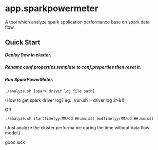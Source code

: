 app.sparkpowermeter
==============
A tool which analyze spark application performance base on spark data flow.

Quick Start
---------------
##### Deploy Dew in cluster.
##### Rename conf.properties.template to conf.properties then reset it.
##### Run SparkPowerMeter.

    ./analyze.sh [spark driver log file path]
(How to get spark driver log? eg. ./run.sh > driver.log 2>&1)

OR

    ./analyze.sh startTime(yy/MM/dd HH:mm:ss) endTime(yy/MM/dd HH:mm:ss)
(Just analyze the cluster performance during the time without data flow model.)


good luck
